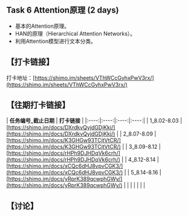 ## Task 6 Attention原理 (2 days)
* 基本的Attention原理。
* HAN的原理（Hierarchical Attention Networks）。
* 利用Attention模型进行文本分类。

## 【打卡链接】
打卡地址：[https://shimo.im/sheets/VThWCcGyhxPwV3rx/](https://shimo.im/sheets/VThWCcGyhxPwV3rx/) 



## 【往期打卡链接】

| **任务编号_截止日期**   | **打卡链接**   | 
|:----:|:----:|:----:|:----:|
| 1_8.02-8.03   | [https://shimo.im/docs/DXrdkvQyjdGDjKkj/](https://shimo.im/docs/DXrdkvQyjdGDjKkj/)    | 
| 2_8.07-8.09   | [https://shimo.im/docs/K3GHGw93TCjtVtCR/](https://shimo.im/docs/K3GHGw93TCjtVtCR/)    | 
| 3_8.09-8.12   | [https://shimo.im/docs/rHPh9DJHDqVk6crh/](https://shimo.im/docs/rHPh9DJHDqVk6crh/)    | 
| 4_8.12-8.14   | [https://shimo.im/docs/xCQc6dHJ8vpvCGK3/](https://shimo.im/docs/xCQc6dHJ8vpvCGK3/)    | 
| 5_8.14-8.16   | [https://shimo.im/docs/yRprK389qcwphGWy/](https://shimo.im/docs/yRprK389qcwphGWy/)    | 
|    |    | 
|    |    | 


## 【讨论】

